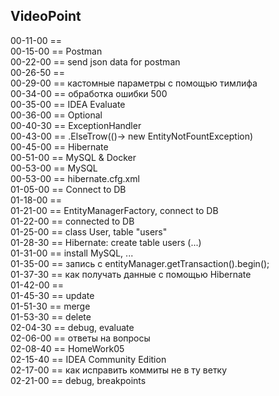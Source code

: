 
VideoPoint
---

00-11-00 ==   
00-15-00 == Postman   
00-22-00 == send json data for postman   
00-26-50 ==    
00-29-00 == кастомные параметры с помощью тимлифа   
00-34-00 == обработка ошибки 500   
00-35-00 == IDEA Evaluate   
00-36-00 == Optional<T>   
00-40-30 == ExceptionHandler   
00-43-00 == .ElseTrow(()-> new EntityNotFountException)   
00-45-00 == Hibernate   
00-51-00 == MySQL & Docker   
00-53-00 == MySQL   
00-53-00 == hibernate.cfg.xml   
01-05-00 == Connect to DB   
01-18-00 ==    
01-21-00 == EntityManagerFactory, connect to DB   
01-22-00 == connected to DB   
01-25-00 == class User, table "users"   
01-28-30 == Hibernate: create table users (...)    
01-31-00 == install MySQL, ...    
01-35-00 == запись с entityManager.getTransaction().begin();    
01-37-30 == как получать данные с помощью Hibernate    
01-42-00 ==     
01-45-30 == update    
01-51-30 == merge    
01-53-30 == delete    
02-04-30 == debug, evaluate    
02-06-00 == ответы на вопросы    
02-08-40 == HomeWork05    
02-15-40 == IDEA Community Edition    
02-17-00 == как исправить коммиты не в ту ветку    
02-21-00 == debug, breakpoints    




 



